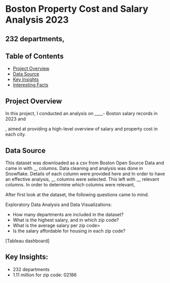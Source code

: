 # Boston Property Cost and Salary Analysis 2023
## 232 departments,

## Table of Contents
- [Project Overview](#projectoverview)
- [Data Source](#datasource)
- [Key Insights](#keyinsights)
- [Interesting Facts](#keyinsights)

## Project Overview

In this project, I conducted an analysis on ____- Boston salary records in 2023 and 

, aimed at providing a high-level overview of salary and property cost in each city.

## Data Source
This dataset was downloaded as a csv from Boston Open Source Data and came in with __ columns.
Data cleaning and analysis was done in Snowflake.
Details of each column were provided here and
In order to have an effective analysis, __ columns were selected.
This left with __ relevant columns. 
In order to determine which columns were relevant, 

After first look at the dataset, the following questions came to mind.

Exploratory Data Analysis and Data Visualizations:
- How many departments are included in the dataset? <br>
- What is the highest salary, and in which zip code? <br>
- What is the average salary per zip code> <br>
- Is the salary affordable for housing in each zip code? <br>


[Tableau dashboard]

## Key Insights:

- 232 departments
- 1.11 million for zip code: 02186














